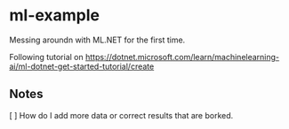 # ml-example
 Messing aroundn with ML.NET for the first time.

Following tutorial on https://dotnet.microsoft.com/learn/machinelearning-ai/ml-dotnet-get-started-tutorial/create

## Notes
[ ] How do I add more data or correct results that are borked.